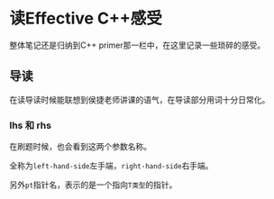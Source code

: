 读Effective C++感受
===

整体笔记还是归纳到C++ primer那一栏中，在这里记录一些琐碎的感受。

## 导读

在读导读时候能联想到侯捷老师讲课的语气，在导读部分用词十分日常化。

### lhs 和 rhs

在刷题时候，也会看到这两个参数名称。

全称为`left-hand-side`左手端，`right-hand-side`右手端。

另外`pt`指针名，表示的是一个指向`T类型`的指针。

